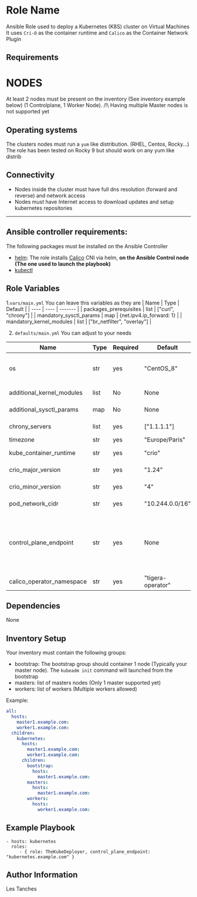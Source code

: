 Role Name
=========

Ansible Role used to deploy a Kubernetes (K8S) cluster on Virtual Machines
It uses `Cri-O` as the container runtime and `Calico` as the Container Network Plugin

Requirements
------------

# NODES
At least 2 nodes must be present on the inventory (See inventory example below) (1 Controlplane, 1 Worker Node).
/!\ Having multiple Master nodes is not supported yet

## Operating systems
The clusters nodes must run a `yum` like distribution. (RHEL, Centos, Rocky...)
The role has been tested on Rocky 9 but should work on any yum like distrib

## Connectivity
- Nodes inside the cluster must have full dns resolution (forward and reverse) and network access
- Nodes must have Internet access to download updates and setup kubernetes repositories

---

## Ansible controller requirements:
The following packages must be installed on the Ansible Controller
- [helm](https://helm.sh/): The role installs [Calico](https://www.tigera.io/project-calico/) CNI via helm, **on the Ansible Control node (The one used to launch the playbook)**
- [kubectl](https://kubernetes.io/docs/tasks/tools/#kubectl)

Role Variables
--------------

1.`vars/main.yml`
You can leave this variables as they are
| Name | Type | Default | 
| ---- | ---- | ------- |
| packages_prerequisites | list | ["curl", "chrony"] |
| mandatory_sysctl_params | map | {net.ipv4.ip_forward: 1} | 
| mandatory_kernel_modules | list | ["br_netfilter", "overlay"] |

2. `defaults/main.yml`
You can adjust to your needs

| Name | Type | Required | Default | Description                   |
| ---- | ---- | -------- | ------- | ----------------------------- |
| os | str | yes | "CentOS_8" | Name of the Os used to craft calico repo URL. See [this link for an example url](https://download.opensuse.org/repositories/devel:/kubic:/libcontainers:/stable:/cri-o:/1.21:/1.21.7/) |
| additional_kernel_modules | list | No | None | List of additional sysctl params | 
| additional_sysctl_params | map | No | None | Key / Value Pair of additional_sysctl_params |
| chrony_servers | list | yes | ["1.1.1.1"] | List of Chrony servers to set | 
| timezone | str | yes | "Europe/Paris" | The Timezone to set |
| kube_container_runtime | str | yes | "crio" | CRI to use (Role will only work with Crio anyway) |
| crio_major_version | str | yes | "1.24" | Major Version of Crio to use |
| crio_minor_version | str | yes | "4" | Minor Version of Crio to use |
| pod_network_cidr | str | yes | "10.244.0.0/16" | CIDR for pods. If unsure, leave it as it is |
| control_plane_endpoint | str | yes | None | Endpoint for your cluster. Either a DNS name or an ip address. If unsure, set dns name bound to your control plane. You will be able to change the DNS binding afterwards |
| calico_operator_namespace | str | yes | "tigera-operator" | Namespace to install the calico operator |

Dependencies
------------

None

Inventory Setup
---------------

Your inventory must contain the following groups:
- bootstrap: The bootstrap group should container 1 node (Typically your master node). The `kubeadm init` command will launched from the bootstrap
- masters: list of masters nodes (Only 1 master supported yet)
- workers: list of workers (Multiple workers allowed)

Example:

```yaml
all:
  hosts:
    master1.example.com:
    worker1.example.com:
  children:
    kubernetes:
      hosts:
        master1.example.com:
        worker1.example.com:
      children:
        bootstrap:
          hosts:
            master1.example.com:
        masters:
          hosts:
            master1.example.com:
        workers:
          hosts:
            worker1.example.com:
```

Example Playbook
----------------

    - hosts: kubernetes
      roles:
         - { role: TheKubeDeployer, control_plane_endpoint: "kubernetes.example.com" }

Author Information
------------------

Les Tanches
